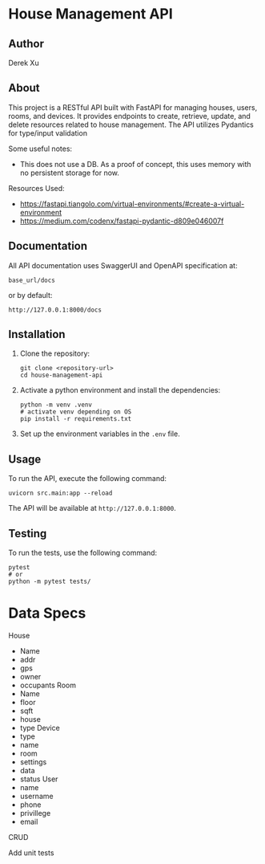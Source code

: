 # House Management API
## Author 
Derek Xu

## About
This project is a RESTful API built with FastAPI for managing houses, users, rooms, and devices. It provides endpoints to create, retrieve, update, and delete resources related to house management. The API utilizes Pydantics for type/input validation

Some useful notes:
- This does not use a DB. As a proof of concept, this uses memory with no persistent storage for now.

Resources Used:
- https://fastapi.tiangolo.com/virtual-environments/#create-a-virtual-environment
- https://medium.com/codenx/fastapi-pydantic-d809e046007f 

## Documentation
All API documentation uses SwaggerUI and OpenAPI specification at:

`base_url/docs`

or by default:

`http://127.0.0.1:8000/docs`

## Installation

1. Clone the repository:
   ```
   git clone <repository-url>
   cd house-management-api
   ```

2. Activate a python environment and install the dependencies:
   ```
   python -m venv .venv
   # activate venv depending on OS
   pip install -r requirements.txt
   ```

3. Set up the environment variables in the `.env` file.

## Usage

To run the API, execute the following command:

```
uvicorn src.main:app --reload
```

The API will be available at `http://127.0.0.1:8000`.

## Testing

To run the tests, use the following command:

```
pytest
# or
python -m pytest tests/
```

# Data Specs
House
- Name
- addr
- gps
- owner
- occupants
Room
- Name
- floor
- sqft
- house
- type
Device
- type
- name
- room
- settings
- data
- status
User
- name
- username
- phone
- privillege
- email

CRUD

Add unit tests
